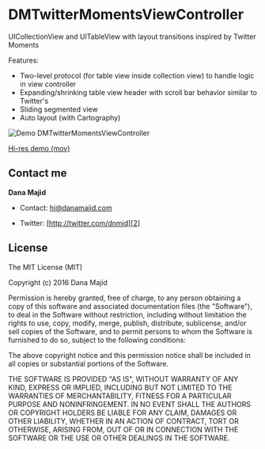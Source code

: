 DMTwitterMomentsViewController
=====================

UICollectionView and UITableView with layout transitions inspired by Twitter Moments

Features:
 - Two-level protocol (for table view inside collection view) to handle logic in view controller
 - Expanding/shrinking table view header with scroll bar behavior similar to Twitter's
 - Sliding segmented view
 - Auto layout (with Cartography)

![Demo DMTwitterMomentsViewController](https://github.com/danamajid/DMTwitterMomentsViewController/raw/master/demo.gif)

[Hi-res demo (mov)](https://raw.github.com/danamajid/DMTwitterMomentsViewController/master/demo.mov)

## Contact me

**Dana Majid**

* Contact: [hi@danamajid.com][1]
* Twitter: [http://twitter.com/dnmjd][2] 

  [1]: mailto:hi@danamajid.com
  [2]: http://twitter.com/dnmjd

  


## License

The MIT License (MIT)

Copyright (c) 2016 Dana Majid

Permission is hereby granted, free of charge, to any person obtaining a copy of
this software and associated documentation files (the "Software"), to deal in
the Software without restriction, including without limitation the rights to
use, copy, modify, merge, publish, distribute, sublicense, and/or sell copies of
the Software, and to permit persons to whom the Software is furnished to do so,
subject to the following conditions:

The above copyright notice and this permission notice shall be included in all
copies or substantial portions of the Software.

THE SOFTWARE IS PROVIDED "AS IS", WITHOUT WARRANTY OF ANY KIND, EXPRESS OR
IMPLIED, INCLUDING BUT NOT LIMITED TO THE WARRANTIES OF MERCHANTABILITY, FITNESS
FOR A PARTICULAR PURPOSE AND NONINFRINGEMENT. IN NO EVENT SHALL THE AUTHORS OR
COPYRIGHT HOLDERS BE LIABLE FOR ANY CLAIM, DAMAGES OR OTHER LIABILITY, WHETHER
IN AN ACTION OF CONTRACT, TORT OR OTHERWISE, ARISING FROM, OUT OF OR IN
CONNECTION WITH THE SOFTWARE OR THE USE OR OTHER DEALINGS IN THE SOFTWARE.
